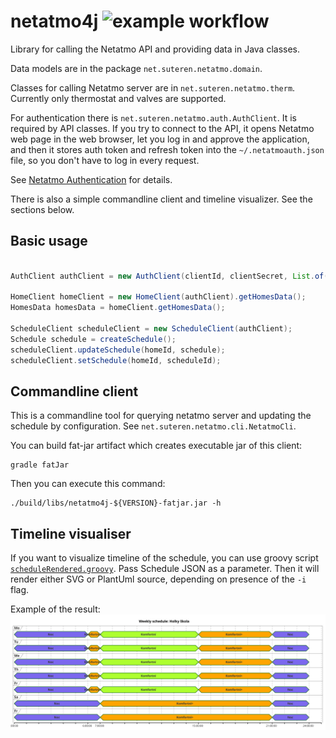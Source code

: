 # netatmo4j ![example workflow](https://github.com/konikvranik/netatmo4j/actions/workflows/gradle.yml/badge.svg)

Library for calling the Netatmo API and providing data in Java classes.

Data models are in the package `net.suteren.netatmo.domain`.

Classes for calling Netatmo server are in `net.suteren.netatmo.therm`.
Currently only thermostat and valves are supported.

For authentication there is `net.suteren.netatmo.auth.AuthClient`.
It is required by API classes.
If you try to connect to the API, it opens Netatmo web page in the web browser,
let you log in and approve the application, and then it stores auth token and refresh token into the `~/.netatmoauth.json` file,
so you don't have to log in every request.

See [Netatmo Authentication](https://dev.netatmo.com/apidocumentation/oauth) for details.

There is also a simple commandline client and timeline visualizer. See the sections below.

## Basic usage

```java

AuthClient authClient =	new AuthClient(clientId, clientSecret, List.of("read_thermostat", "write_thermostat"), "Netatmo tool", authconfig);

HomeClient homeClient = new HomeClient(authClient).getHomesData();
HomesData homesData = homeClient.getHomesData();

ScheduleClient scheduleClient = new ScheduleClient(authClient);
Schedule schedule = createSchedule();
scheduleClient.updateSchedule(homeId, schedule);
scheduleClient.setSchedule(homeId, scheduleId);

```

## Commandline client

This is a commandline tool for querying netatmo server and updating the schedule by configuration.
See `net.suteren.netatmo.cli.NetatmoCli`.

You can build fat-jar artifact which creates executable jar of this client:

```shell
gradle fatJar
```

Then you can execute this command:

```shell
./build/libs/netatmo4j-${VERSION}-fatjar.jar -h
```

## Timeline visualiser

If you want to visualize timeline of the schedule,
you can use groovy script [`scheduleRendered.groovy`](bin/scheduleRendered.groovy).
Pass Schedule JSON as a parameter.
Then it will render either SVG or PlantUml source, depending on presence of the `-i` flag.

Example of the result: ![timeline example](example_timeline.svg)